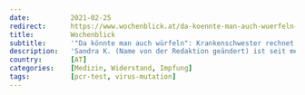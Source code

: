 ```yaml
---
date:          2021-02-25
redirect:      https://www.wochenblick.at/da-koennte-man-auch-wuerfeln-krankenschwester-rechnet-mit-test-impfung-ab/
title:         Wochenblick
subtitle:      '"Da könnte man auch würfeln": Krankenschwester rechnet mit Test & Impfung ab'
description:   'Sandra K. (Name von der Redaktion geändert) ist seit mehr als zwanzig Jahren Krankenschwester aus Leidenschaft. Aktuell arbeitet sie auf der Corona-Station und sprach exklusiv mit dem Wochenblick über die dortige Situation. Im Gespräch erzählte Sie, warum die Bürger sich so an die Maßnahmen klammern und was sich aus ihrer Sicht ganz schnell ändern sollte.'
country:       [AT]
categories:    [Medizin, Widerstand, Impfung]
tags:          [pcr-test, virus-mutation]
---
```


